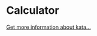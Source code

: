Calculator
=
[Get more information about kata...](https://www.codewars.com//kata/5235c913397cbf2508000048)
